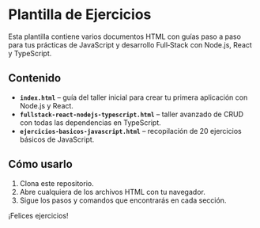 # Plantilla de Ejercicios

Esta plantilla contiene varios documentos HTML con guías paso a paso para tus prácticas de JavaScript y desarrollo Full‑Stack con Node.js, React y TypeScript.

## Contenido

- **`index.html`** – guía del taller inicial para crear tu primera aplicación con Node.js y React.
- **`fullstack-react-nodejs-typescript.html`** – taller avanzado de CRUD con todas las dependencias en TypeScript.
- **`ejercicios-basicos-javascript.html`** – recopilación de 20 ejercicios básicos de JavaScript.

## Cómo usarlo

1. Clona este repositorio.
2. Abre cualquiera de los archivos HTML con tu navegador.
3. Sigue los pasos y comandos que encontrarás en cada sección.

¡Felices ejercicios!
